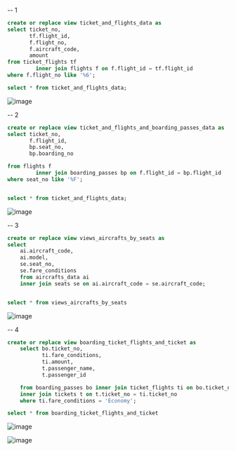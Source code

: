 --  1
```sql
create or replace view ticket_and_flights_data as
select ticket_no,
       tf.flight_id,
       f.flight_no,
       f.aircraft_code,
       amount
from ticket_flights tf
         inner join flights f on f.flight_id = tf.flight_id
where f.flight_no like '%6';

select * from ticket_and_flights_data;
```


![image](https://user-images.githubusercontent.com/122611919/225826947-ddd73b38-5699-4f87-9500-5944da812633.png)



--  2
```sql
create or replace view ticket_and_flights_and_boarding_passes_data as
select ticket_no,
       f.flight_id,
       bp.seat_no,
       bp.boarding_no

from flights f
         inner join boarding_passes bp on f.flight_id = bp.flight_id
where seat_no like '%F';


select * from ticket_and_flights_data;
```


![image](https://user-images.githubusercontent.com/122611919/225827046-3d081d2b-78b8-4de8-b530-4752dc58b25d.png)




--  3
```sql
create or replace view views_aircrafts_by_seats as
select
    ai.aircraft_code,
    ai.model,
    se.seat_no,
    se.fare_conditions
    from aircrafts_data ai
    inner join seats se on ai.aircraft_code = se.aircraft_code;


select * from views_aircrafts_by_seats
```


![image](https://user-images.githubusercontent.com/122611919/225827128-613e594d-5434-4ed8-8558-e9e66e7ae4eb.png)



-- 4
```sql
create or replace view boarding_ticket_flights_and_ticket as
    select bo.ticket_no,
           ti.fare_conditions,
           ti.amount,
           t.passenger_name,
           t.passenger_id

    from boarding_passes bo inner join ticket_flights ti on bo.ticket_no = ti.ticket_no
    inner join tickets t on t.ticket_no = ti.ticket_no
    where ti.fare_conditions = 'Economy';

select * from boarding_ticket_flights_and_ticket
```


![image](https://user-images.githubusercontent.com/122611919/225827207-230b0c9a-7722-4e6c-817f-1d4f74942718.png)







![image](https://user-images.githubusercontent.com/122611919/225872487-b30a1f60-e46c-476b-a46f-a20896201fff.png)
